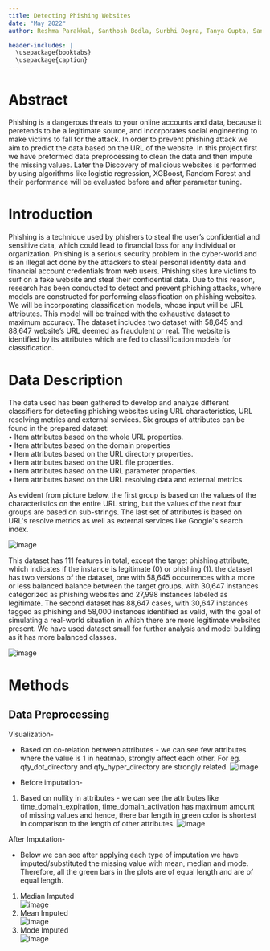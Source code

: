 ```yaml
---
title: Detecting Phishing Websites
date: "May 2022"
author: Reshma Parakkal, Santhosh Bodla, Surbhi Dogra, Tanya Gupta, San José State University

header-includes: |
  \usepackage{booktabs}
  \usepackage{caption}
---
```


# Abstract

Phishing is a dangerous threats to your online accounts and data, because it peretends to be a legitimate source, and incorporates social engineering to make victims
to fall for the attack. In order to prevent phishing attack we aim  to predict the data based on the URL of the website. In this project first we have preformed data preprocessing to clean the data
and then impute the missing values. Later the Discovery of malicious websites is performed by using algorithms like logistic regression, XGBoost, Random Forest and their performance will be evaluated
before and after parameter tuning.

# Introduction
Phishing is a technique used by phishers to steal the user’s confidential and sensitive data, which could lead to financial loss for any individual or organization. Phishing is a serious security problem in the cyber-world and is an illegal act done by the attackers to steal personal identity data and financial account credentials from web users. Phishing sites lure victims to surf on a fake website and steal their confidential data. Due to this reason, research has been conducted to detect and prevent phishing attacks, where models are constructed for performing classification on phishing websites.
We will be incorporating classification models, whose input will be URL attributes. This model will be trained with the exhaustive dataset to maximum accuracy. The dataset includes two dataset with 58,645 and 88,647 website’s URL deemed as fraudulent or real. The website is identified by its attributes which are fed to classification models for classification.
  
   
# Data Description
The data used has been gathered to develop and analyze different classifiers for detecting phishing websites using URL characteristics, URL resolving metrics and external services. Six groups of 
attributes can be found in the prepared dataset:\
  • Item attributes based on the whole URL properties.\
  • Item attributes based on the domain properties\
  • Item attributes based on the URL directory properties.\
  • Item attributes based on the URL file properties.\
  • Item attributes based on the URL parameter properties.\
  • Item attributes based on the URL resolving data and external metrics.
  
 As evident from picture below, the first group is based on the values of the characteristics on the entire URL string, but the values of the next four groups are based on sub-strings. The
last set of attributes is based on URL's resolve metrics as well as external services like Google's search index.

![image](https://user-images.githubusercontent.com/90728105/167979436-fcd7ba8f-8a1d-4a4f-9162-90fcc1443008.png)

This dataset has 111 features in total, except the target phishing attribute, which indicates if the instance is legitimate (0) or phishing (1). the dataset has two versions of the 
dataset, one with 58,645 occurrences with a more or less balanced balance between the target groups, with 30,647 instances categorized as phishing websites and 27,998 
instances labeled as legitimate. The second dataset has 88,647 cases, with 30,647 instances tagged as phishing and 58,000 instances identified as valid, with the goal of simulating a 
real-world situation in which there are more legitimate websites present. We have used dataset small for further analysis and model building as it has more balanced classes.
 
 ![image](https://user-images.githubusercontent.com/90728105/167975120-764f9474-f59b-4044-ab89-a44287ca6433.png)

# Methods

## Data Preprocessing



Visualization-
- Based on co-relation between attributes - we can see few attributes where the value is 1 in heatmap, strongly affect each other. For eg. qty_dot_directory and  qty_hyper_directory are strongly related.
![image](https://user-images.githubusercontent.com/90728105/167982711-845f3513-2fe7-41f8-ba22-df98429f959d.png)

- Before imputation-
 1. Based on nullity in attributes - we can see the attributes like time_domain_expiration, time_domain_activation has maximum amount of missing values and hence, there bar length in green color is shortest in comparison to the length of other attributes.
![image](https://user-images.githubusercontent.com/90728105/167983099-0a990332-8f99-41a7-af1a-eb28c0a19aa4.png)

After Imputation-
- Below we can see after applying each type of imputation we have imputed/substituted the missing value with mean, median and mode. Therefore, all the green bars in the plots are of equal length and are of equal length.
1. Median Imputed\
![image](https://user-images.githubusercontent.com/90728105/167984027-e25f0024-5fb0-4b2d-ba2b-99e61c2519c1.png)
2. Mean Imputed\
![image](https://user-images.githubusercontent.com/90728105/167984332-7a69a27a-1833-4b2e-8309-470d056bdff6.png)
3. Mode Imputed\
![image](https://user-images.githubusercontent.com/90728105/167984112-0e5a96d8-b675-4794-acba-1750056146a2.png)
